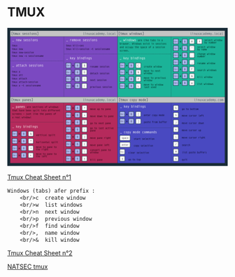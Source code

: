 # TMUX

![](img/tmux.png)

[Tmux Cheat Sheet n°1](https://acloudguru.com/blog/engineering/tmux-cheat-sheet?utm_source=legacyla&utm_medium=redirect&utm_campaign=one_platform)

```bash=
Windows (tabs) afer prefix :
    <br/>c  create window
    <br/>w  list windows
    <br/>n  next window
    <br/>p  previous window
    <br/>f  find window
    <br/>,  name window
    <br/>&  kill window
```
[Tmux Cheat Sheet n°2](https://gist.github.com/MohamedAlaa/2961058)

[NATSEC tmux](https://natsec.github.io/notes/dotfiles/)



